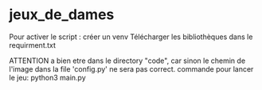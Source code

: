 # jeux_de_dames

Pour activer le script :
créer un venv 
Télécharger les bibliothèques dans le requirment.txt

ATTENTION a bien etre dans le directory "code", car sinon le chemin de l'image dans la file 'config.py' ne sera pas correct.
commande pour lancer le jeu: python3 main.py 
